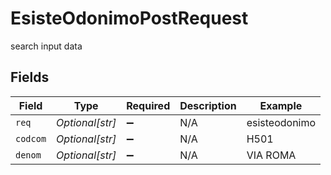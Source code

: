 # EsisteOdonimoPostRequest

search input data


## Fields

| Field              | Type               | Required           | Description        | Example            |
| ------------------ | ------------------ | ------------------ | ------------------ | ------------------ |
| `req`              | *Optional[str]*    | :heavy_minus_sign: | N/A                | esisteodonimo      |
| `codcom`           | *Optional[str]*    | :heavy_minus_sign: | N/A                | H501               |
| `denom`            | *Optional[str]*    | :heavy_minus_sign: | N/A                | VIA ROMA           |